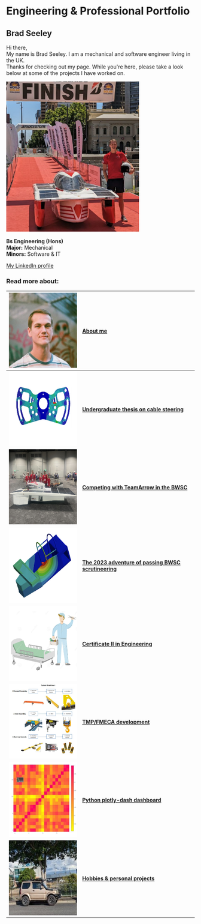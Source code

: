 # Engineering & Professional Portfolio

## Brad Seeley


Hi there, <br>
My name is Brad Seeley. I am a mechanical and software engineer living in the UK. <br>
Thanks for checking out my page. While you're here, please take a look below at some of the projects I have worked on. 

<img src="./imgs/self-pic.jpeg" height="400">


**Bs Engineering (Hons)**<br>
**Major:** Mechanical<br>
**Minors:** Software & IT<br>

[My LinkedIn profile](https://www.linkedin.com/in/brad-seeley/) <br>

### Read more about: 

|[<img src="./imgs/thumbnails/self-thumbnail.jpeg" height="200"/>](./pages/about-me.md)|[About me](./pages/about-me.md)|
|:----:|:----|
|[<img src="./imgs/thumbnails/thesis-thumbnail.jpeg" height="200"/>](./pages/thesis.md)|**[Undergraduate thesis on cable steering](./pages/thesis.md)**|
|[<img src="./imgs/thumbnails/BWSC-thumbnail.jpeg" height="200"/>](./pages/BWSC.md)|**[Competing with TeamArrow in the BWSC](./pages/BWSC.md)**|
|[<img src="./imgs/thumbnails/certification-thumbnail.jpeg" height="200"/>](./pages/solar-car-certification.md)|**[The 2023 adventure of passing BWSC scrutineering](./pages/solar-car-certification.md)**|
|[<img src="./imgs/thumbnails/traineeship-thumbnail.jpeg"  height="200"/>](./pages/traineeship.md)|**[Certificate II in Engineering](./pages/traineeship.md)**|
|[<img src="./imgs/thumbnails/FMECA-thumbnail.jpeg" height="200"/>](./pages/TMP-FMECA.md)|**[TMP/FMECA development](./pages/TMP-FMECA.md)**|
|[<img src="./imgs/thumbnails/plotly-thumbnail.jpeg" height="200"/>](./pages/plotly.md)|**[Python plotly-dash dashboard](./pages/plotly.md)**|
|[<img src="./imgs/thumbnails/jimny-thumbnail.jpeg" height="200"/>](./pages/hobbies.md)|**[Hobbies & personal projects](./pages/hobbies.md)**|



